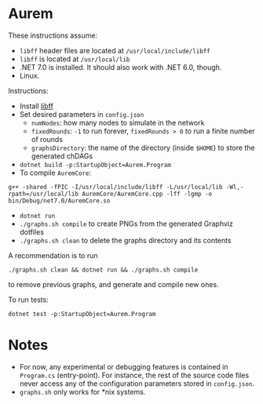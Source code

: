 # Aurem

These instructions assume:
- `libff` header files are located at `/usr/local/include/libff`
- `libff` is located at `/usr/local/lib`
- .NET 7.0 is installed. It should also work with .NET 6.0, though.
- Linux.

Instructions:

- Install [libff](https://github.com/scipr-lab/libff)
- Set desired parameters in `config.json`
  - `numNodes`: how many nodes to simulate in the network
  - `fixedRounds`: `-1` to run forever, `fixedRounds > 0` to run a finite number of rounds
  - `graphsDirectory`: the name of the directory (inside `$HOME`) to store the generated chDAGs
- `dotnet build -p:StartupObject=Aurem.Program`
- To compile `AuremCore`:

``` shell
g++ -shared -fPIC -I/usr/local/include/libff -L/usr/local/lib -Wl,-rpath=/usr/local/lib AuremCore/AuremCore.cpp -lff -lgmp -o bin/Debug/net7.0/AuremCore.so
```

- `dotnet run`
- `./graphs.sh compile` to create PNGs from the generated Graphviz dotfiles
- `./graphs.sh clean` to delete the graphs directory and its contents

A recommendation is to run

``` shell
./graphs.sh clean && dotnet run && ./graphs.sh compile
```

to remove previous graphs, and generate and compile new ones.

To run tests:

``` shell
dotnet test -p:StartupObject=Aurem.Program
```

# Notes

* For now, any experimental or debugging features is contained in `Program.cs`
  (entry-point). For instance, the rest of the source code files never access
  any of the configuration parameters stored in `config.json`.
* `graphs.sh` only works for *nix systems.
